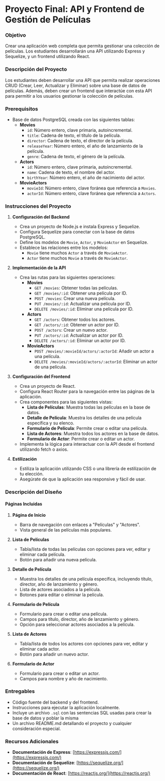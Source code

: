 # Proyecto Final: API y Frontend de Gestión de Películas

### Objetivo

Crear una aplicación web completa que permita gestionar una colección de películas. Los estudiantes desarrollarán una API utilizando Express y Sequelize, y un frontend utilizando React.

### Descripción del Proyecto

Los estudiantes deben desarrollar una API que permita realizar operaciones CRUD (Crear, Leer, Actualizar y Eliminar) sobre una base de datos de películas. Además, deben crear un frontend que interactúe con esta API para permitir a los usuarios gestionar la colección de películas.

### Prerequisitos

- Base de datos PostgreSQL creada con las siguientes tablas:
  - **Movies**
    - `id`: Número entero, clave primaria, autoincremental.
    - `title`: Cadena de texto, el título de la película.
    - `director`: Cadena de texto, el director de la película.
    - `releaseYear`: Número entero, el año de lanzamiento de la película.
    - `genre`: Cadena de texto, el género de la película.
  - **Actors**
    - `id`: Número entero, clave primaria, autoincremental.
    - `name`: Cadena de texto, el nombre del actor.
    - `birthYear`: Número entero, el año de nacimiento del actor.
  - **MovieActors**
    - `movieId`: Número entero, clave foránea que referencia a `Movies`.
    - `actorId`: Número entero, clave foránea que referencia a `Actors`.

### Instrucciones del Proyecto

1. **Configuración del Backend**
   - Crea un proyecto de Node.js e instala Express y Sequelize.
   - Configura Sequelize para conectar con la base de datos PostgreSQL.
   - Define los modelos de `Movie`, `Actor`, y `MovieActor` en Sequelize.
   - Establece las relaciones entre los modelos:
     - `Movie` tiene muchos `Actor` a través de `MovieActor`.
     - `Actor` tiene muchos `Movie` a través de `MovieActor`.

2. **Implementación de la API**
   - Crea las rutas para las siguientes operaciones:
     - **Movies**
       - `GET /movies`: Obtener todas las películas.
       - `GET /movies/:id`: Obtener una película por ID.
       - `POST /movies`: Crear una nueva película.
       - `PUT /movies/:id`: Actualizar una película por ID.
       - `DELETE /movies/:id`: Eliminar una película por ID.
     - **Actors**
       - `GET /actors`: Obtener todos los actores.
       - `GET /actors/:id`: Obtener un actor por ID.
       - `POST /actors`: Crear un nuevo actor.
       - `PUT /actors/:id`: Actualizar un actor por ID.
       - `DELETE /actors/:id`: Eliminar un actor por ID.
     - **MovieActors**
       - `POST /movies/:movieId/actors/:actorId`: Añadir un actor a una película.
       - `DELETE /movies/:movieId/actors/:actorId`: Eliminar un actor de una película.

3. **Configuración del Frontend**
   - Crea un proyecto de React.
   - Configura React Router para la navegación entre las páginas de la aplicación.
   - Crea componentes para las siguientes vistas:
     - **Lista de Películas**: Muestra todas las películas en la base de datos.
     - **Detalle de Película**: Muestra los detalles de una película específica y su elenco.
     - **Formulario de Película**: Permite crear o editar una película.
     - **Lista de Actores**: Muestra todos los actores en la base de datos.
     - **Formulario de Actor**: Permite crear o editar un actor.
   - Implementa la lógica para interactuar con la API desde el frontend utilizando fetch o axios.

4. **Estilización**
   - Estiliza la aplicación utilizando CSS o una librería de estilización de tu elección.
   - Asegúrate de que la aplicación sea responsive y fácil de usar.

### Descripción del Diseño

#### Páginas Incluidas

1. **Página de Inicio**
   - Barra de navegación con enlaces a "Películas" y "Actores".
   - Vista general de las películas más populares.

2. **Lista de Películas**
   - Tabla/lista de todas las películas con opciones para ver, editar y eliminar cada película.
   - Botón para añadir una nueva película.

3. **Detalle de Película**
   - Muestra los detalles de una película específica, incluyendo título, director, año de lanzamiento y género.
   - Lista de actores asociados a la película.
   - Botones para editar o eliminar la película.

4. **Formulario de Película**
   - Formulario para crear o editar una película.
   - Campos para título, director, año de lanzamiento y género.
   - Opción para seleccionar actores asociados a la película.

5. **Lista de Actores**
   - Tabla/lista de todos los actores con opciones para ver, editar y eliminar cada actor.
   - Botón para añadir un nuevo actor.

6. **Formulario de Actor**
   - Formulario para crear o editar un actor.
   - Campos para nombre y año de nacimiento.

### Entregables

- Código fuente del backend y del frontend.
- Instrucciones para ejecutar la aplicación localmente.
- Incluye un archivo `.sql` con las sentencias SQL usadas para crear la base de datos y poblar la misma
- Un archivo README.md detallando el proyecto y cualquier consideración especial.

### Recursos Adicionales

- **Documentación de Express**: [https://expressjs.com/](https://expressjs.com/)
- **Documentación de Sequelize**: [https://sequelize.org/](https://sequelize.org/)
- **Documentación de React**: [https://reactjs.org/](https://reactjs.org/)

